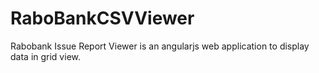 # RaboBankCSVViewer
Rabobank Issue Report Viewer is an angularjs web application to display data in grid view. 
